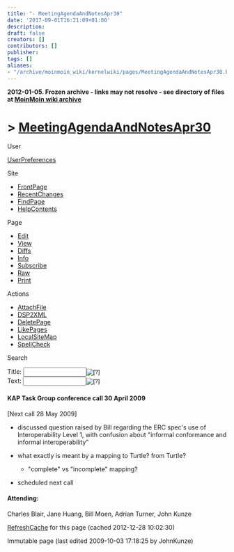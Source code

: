 ```yaml
---
title: "- MeetingAgendaAndNotesApr30"
date: '2017-09-01T16:21:09+01:00'
description: 
draft: false
creators: []
contributors: []
publisher: 
tags: []
aliases:
- "/archive/moinmoin_wiki/kernelwiki/pages/MeetingAgendaAndNotesApr30.html"
---
```


**2012-01-05. Frozen archive - links may not resolve - see directory of files at [MoinMoin wiki archive](/moinmoin-wiki-archive/)**

# > [MeetingAgendaAndNotesApr30](http://dublincore.org/kernelwiki/MeetingAgendaAndNotesApr30?action=fullsearch&value=MeetingAgendaAndNotesApr30&literal=1&case=1&context=40 "Click here to do a full-text search for this title")

User

 [UserPreferences](http://dublincore.org/kernelwiki/UserPreferences)
  

Site

- [FrontPage](http://dublincore.org/kernelwiki/FrontPage)
- [RecentChanges](http://dublincore.org/kernelwiki/RecentChanges)
- [FindPage](http://dublincore.org/kernelwiki/FindPage)
- [HelpContents](http://dublincore.org/kernelwiki/HelpContents)

Page

- [Edit](http://dublincore.org/kernelwiki/MeetingAgendaAndNotesApr30?action=edit "Edit")
- [View](http://dublincore.org/kernelwiki/MeetingAgendaAndNotesApr30 "View")
- [Diffs](http://dublincore.org/kernelwiki/MeetingAgendaAndNotesApr30?action=diff "Diffs")
- [Info](http://dublincore.org/kernelwiki/MeetingAgendaAndNotesApr30?action=info "Info")
- [Subscribe](http://dublincore.org/kernelwiki/MeetingAgendaAndNotesApr30?action=subscribe "Subscribe")
- [Raw](http://dublincore.org/kernelwiki/MeetingAgendaAndNotesApr30?action=raw "Raw")
- [Print](http://dublincore.org/kernelwiki/MeetingAgendaAndNotesApr30?action=print "Print")

Actions

- [AttachFile](http://dublincore.org/kernelwiki/MeetingAgendaAndNotesApr30?action=AttachFile)
- [DSP2XML](http://dublincore.org/kernelwiki/MeetingAgendaAndNotesApr30?action=DSP2XML)
- [DeletePage](http://dublincore.org/kernelwiki/MeetingAgendaAndNotesApr30?action=DeletePage)
- [LikePages](http://dublincore.org/kernelwiki/MeetingAgendaAndNotesApr30?action=LikePages)
- [LocalSiteMap](http://dublincore.org/kernelwiki/MeetingAgendaAndNotesApr30?action=LocalSiteMap)
- [SpellCheck](http://dublincore.org/kernelwiki/MeetingAgendaAndNotesApr30?action=SpellCheck)

Search

<form method="POST" action="/kernelwiki/MeetingAgendaAndNotesApr30">
<p>
<input name="action" value="inlinesearch" type="hidden">
<input name="context" value="40" type="hidden">
Title: <input name="text_title" size="15" maxlength="50" type="text"><input src="MeetingAgendaAndNotesApr30_files/moin-search.png" name="button_title" alt="[?]" type="image"><br>Text: <input name="text_full" size="15" maxlength="50" type="text"><input src="MeetingAgendaAndNotesApr30_files/moin-search.png" name="button_full" alt="[?]" type="image">
</p>
</form>

#### KAP Task Group conference call 30 April 2009

[Next call 28 May 2009]

- discussed question raised by Bill regarding the ERC spec's use of Interoperability Level 1, with confusion about "informal conformance and informal interoperability"

- what exactly is meant by a mapping to Turtle? from Turtle?

  - "complete" vs "incomplete" mapping?

- scheduled next call

#### Attending:

 Charles Blair, Jane Huang, Bill Moen, Adrian Turner, John Kunze 

 [RefreshCache](http://dublincore.org/kernelwiki/MeetingAgendaAndNotesApr30?action=refresh&arena=Page.py&key=MeetingAgendaAndNotesApr30.text_html) for this page (cached 2012-12-28 10:02:30)  

Immutable page (last edited 2009-10-03 17:18:25 by JohnKunze)

